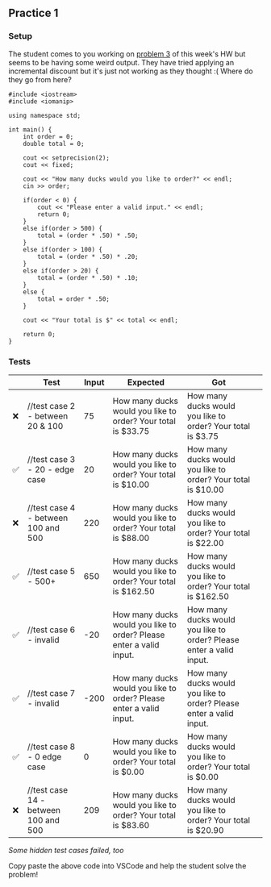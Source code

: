 ## Practice 1
### Setup
The student comes to you working on [problem 3](https://github.com/CSCI1300-StartingComputing/CSCI1300-Spring2022/blob/main/homework/homework3/homework3.md#question3) of this week's HW but seems to be having some weird output. They have tried applying an incremental discount but it's just not working as they thought :( Where do they go from here?

``` 
#include <iostream>
#include <iomanip>

using namespace std;

int main() {
    int order = 0;
    double total = 0;
    
    cout << setprecision(2);
    cout << fixed;
    
    cout << "How many ducks would you like to order?" << endl;
    cin >> order;
    
    if(order < 0) {
        cout << "Please enter a valid input." << endl;
        return 0;
    }
    else if(order > 500) {
        total = (order * .50) * .50;
    }
    else if(order > 100) {
        total = (order * .50) * .20;
    }
    else if(order > 20) {
        total = (order * .50) * .10;
    }
    else {
        total = order * .50;
    }
    
    cout << "Your total is $" << total << endl;
    
    return 0;
} 
```

### Tests
|   | Test                                 | Input | Expected                                                            | Got                                                                 |   |
|---|--------------------------------------|-------|---------------------------------------------------------------------|---------------------------------------------------------------------|---|
| ❌ | //test case 2 - between 20 & 100     | 75    | How many ducks would you like to order? Your total is $33.75        | How many ducks would you like to order? Your total is $3.75         |   |
| ✅ | //test case 3 - 20 - edge case       | 20    | How many ducks would you like to order? Your total is $10.00        | How many ducks would you like to order? Your total is $10.00        |   |
| ❌ | //test case 4 - between 100 and 500  | 220   | How many ducks would you like to order? Your total is $88.00        | How many ducks would you like to order? Your total is $22.00        |   |
| ✅ | //test case 5 - 500+                 | 650   | How many ducks would you like to order? Your total is $162.50       | How many ducks would you like to order? Your total is $162.50       |   |
| ✅ | //test case 6 - invalid              | -20   | How many ducks would you like to order? Please enter a valid input. | How many ducks would you like to order? Please enter a valid input. |   |
| ✅ | //test case 7 - invalid              | -200  | How many ducks would you like to order? Please enter a valid input. | How many ducks would you like to order? Please enter a valid input. |   |
| ✅ | //test case 8 - 0 edge case          | 0     | How many ducks would you like to order? Your total is $0.00         | How many ducks would you like to order? Your total is $0.00         |   |
| ❌ | //test case 14 - between 100 and 500 | 209   | How many ducks would you like to order? Your total is $83.60        | How many ducks would you like to order? Your total is $20.90        |   |
*Some hidden test cases failed, too*

Copy paste the above code into VSCode and help the student solve the problem!